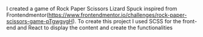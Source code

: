 I created a game of Rock Paper Scissors Lizard Spuck inspired from Frontendmentor(https://www.frontendmentor.io/challenges/rock-paper-scissors-game-pTgwgvgH).
To create this project I used SCSS for the front-end and React to display the content and create the functionalities
